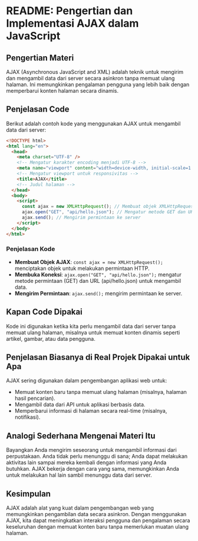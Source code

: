 # README: Pengertian dan Implementasi AJAX dalam JavaScript

## Pengertian Materi

AJAX (Asynchronous JavaScript and XML) adalah teknik untuk mengirim dan mengambil data dari server secara asinkron tanpa memuat ulang halaman. Ini memungkinkan pengalaman pengguna yang lebih baik dengan memperbarui konten halaman secara dinamis.

## Penjelasan Code

Berikut adalah contoh kode yang menggunakan AJAX untuk mengambil data dari server:

```html
<!DOCTYPE html>
<html lang="en">
  <head>
    <meta charset="UTF-8" />
    <!-- Mengatur karakter encoding menjadi UTF-8 -->
    <meta name="viewport" content="width=device-width, initial-scale=1.0" />
    <!-- Mengatur viewport untuk responsivitas -->
    <title>AJAX</title>
    <!-- Judul halaman -->
  </head>
  <body>
    <script>
      const ajax = new XMLHttpRequest(); // Membuat objek XMLHttpRequest untuk melakukan permintaan
      ajax.open("GET", "api/hello.json"); // Mengatur metode GET dan URL sumber data
      ajax.send(); // Mengirim permintaan ke server
    </script>
  </body>
</html>
```

### Penjelasan Kode

- **Membuat Objek AJAX**: `const ajax = new XMLHttpRequest();` menciptakan objek untuk melakukan permintaan HTTP.
- **Membuka Koneksi**: `ajax.open("GET", "api/hello.json");` mengatur metode permintaan (GET) dan URL (api/hello.json) untuk mengambil data.
- **Mengirim Permintaan**: `ajax.send();` mengirim permintaan ke server.

## Kapan Code Dipakai

Kode ini digunakan ketika kita perlu mengambil data dari server tanpa memuat ulang halaman, misalnya untuk memuat konten dinamis seperti artikel, gambar, atau data pengguna.

## Penjelasan Biasanya di Real Projek Dipakai untuk Apa

AJAX sering digunakan dalam pengembangan aplikasi web untuk:

- Memuat konten baru tanpa memuat ulang halaman (misalnya, halaman hasil pencarian).
- Mengambil data dari API untuk aplikasi berbasis data.
- Memperbarui informasi di halaman secara real-time (misalnya, notifikasi).

## Analogi Sederhana Mengenai Materi Itu

Bayangkan Anda mengirim seseorang untuk mengambil informasi dari perpustakaan. Anda tidak perlu menunggu di sana; Anda dapat melakukan aktivitas lain sampai mereka kembali dengan informasi yang Anda butuhkan. AJAX bekerja dengan cara yang sama, memungkinkan Anda untuk melakukan hal lain sambil menunggu data dari server.

## Kesimpulan

AJAX adalah alat yang kuat dalam pengembangan web yang memungkinkan pengambilan data secara asinkron. Dengan menggunakan AJAX, kita dapat meningkatkan interaksi pengguna dan pengalaman secara keseluruhan dengan memuat konten baru tanpa memerlukan muatan ulang halaman.
